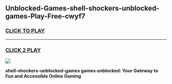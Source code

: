
## Unblocked-Games-shell-shockers-unblocked-games-Play-Free-cwyf7
<h3>
<a href="https://premium76.site?title=shell-shockers-unblocked-games&ref=18A1">CLICK TO PLAY</a></h3>
<hr>

<h3>
<a href="https://premium76.site?title=shell-shockers-unblocked-games&ref=18A1">CLICK 2 PLAY</a>
  
</h3>

<a href="https://premium76.site?title=shell-shockers-unblocked-games&ref=18A1"><img src="https://clearcache.store/games.png"></a>


**shell-shockers-unblocked-games games unblocked: Your Gateway to Fun and Accessible Online Gaming**
